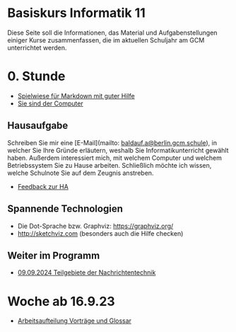Basiskurs Informatik 11
=========================

Diese Seite soll die Informationen, das Material und Aufgabenstellungen einiger Kurse zusammenfassen, die im aktuellen Schuljahr am GCM unterrichtet werden.

# 0. Stunde

* [Spielwiese für Markdown mit guter Hilfe](https://docs.gcm.schule)
* [Sie sind der Computer](https://compute-it.toxicode.fr/)

## Hausaufgabe

Schreiben Sie mir eine [E-Mail](mailto: baldauf.a@berlin.gcm.schule), in welcher Sie Ihre Gründe erläutern, weshalb Sie Informatikunterricht gewählt haben. Außerdem interessiert mich, mit welchem Computer und welchem Betriebssystem Sie zu Hause arbeiten. Schließlich möchte ich wissen, welche Schulnote Sie auf dem Zeugnis anstreben.

* [Feedback zur HA](00_Feedback_HA.md)

## Spannende Technologien

- Die Dot-Sprache bzw. Graphviz: https://graphviz.org/
- http://sketchviz.com (besonders auch die Hilfe checken)

## Weiter im Programm

* [09.09.2024 Teilgebiete der Nachrichtentechnik](00_Nachrichtentechnik_Teilgebiete.md)

# Woche ab 16.9.23

* [Arbeitsaufteilung Vorträge und Glossar](01_Vortraege_und_Glossar_Nachrichtentechnik.md)
